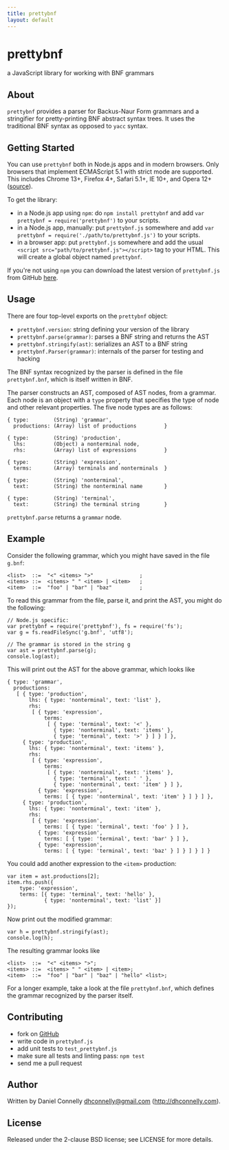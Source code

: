 ```yaml
---
title: prettybnf
layout: default
---
```


prettybnf
=========

a JavaScript library for working with BNF grammars

About
-----

`prettybnf` provides a parser for Backus-Naur Form grammars and a stringifier
for pretty-printing BNF abstract syntax trees.  It uses the traditional BNF
syntax as opposed to `yacc` syntax.

Getting Started
---------------

You can use `prettybnf` both in Node.js apps and in modern browsers.  Only
browsers that implement ECMAScript 5.1 with strict mode are supported.  This
includes Chrome 13+, Firefox 4+, Safari 5.1+, IE 10+, and Opera 12+
([source](http://kangax.github.com/es5-compat-table)).

To get the library:

- in a Node.js app using `npm`: do `npm install prettybnf` and add
  `var prettybnf = require('prettybnf')` to your scripts.
- in a Node.js app, manually: put `prettybnf.js` somewhere and add
  `var prettybnf = require('./path/to/prettybnf.js')` to your scripts.
- in a browser app: put `prettybnf.js` somewhere and add the usual
  `<script src="path/to/prettybnf.js"></script>` tag to your HTML.  This will
  create a global object named `prettybnf`.

If you're not using `npm` you can download the latest version of `prettybnf.js`
from GitHub [here](https://github.com/dhconnelly/prettybnf/downloads).

Usage
-----

There are four top-level exports on the `prettybnf` object:

- `prettybnf.version`: string defining your version of the library
- `prettybnf.parse(grammar)`: parses a BNF string and returns the AST
- `prettybnf.stringify(ast)`: serializes an AST to a BNF string
- `prettybnf.Parser(grammar)`: internals of the parser for testing and hacking

The BNF syntax recognized by the parser is defined in the file `prettybnf.bnf`,
which is itself written in BNF.

The parser constructs an AST, composed of AST nodes, from a grammar.  Each node
is an object with a `type` property that specifies the type of node and other
relevant properties.  The five node types are as follows:

    { type:        (String) 'grammar',
      productions: (Array) list of productions         }

    { type:        (String) 'production',
      lhs:         (Object) a nonterminal node,
      rhs:         (Array) list of expressions         }

    { type:        (String) 'expression',
      terms:       (Array) terminals and nonterminals  }

    { type:        (String) 'nonterminal',
      text:        (String) the nonterminal name       }

    { type:        (String) 'terminal',
      text:        (String) the terminal string        }

`prettybnf.parse` returns a `grammar` node.

Example
-------

Consider the following grammar, which you might have saved in the file `g.bnf`:

    <list>  ::=  "<" <items> ">"               ;
    <items> ::=  <items> " " <item> | <item>   ;
    <item>  ::=  "foo" | "bar" | "baz"         ;

To read this grammar from the file, parse it, and print the AST, you might do
the following:

    // Node.js specific:
    var prettybnf = require('prettybnf'), fs = require('fs');
    var g = fs.readFileSync('g.bnf', 'utf8');

    // The grammar is stored in the string g
    var ast = prettybnf.parse(g);
    console.log(ast);

This will print out the AST for the above grammar, which looks like

    { type: 'grammar',
      productions:
       [ { type: 'production',
           lhs: { type: 'nonterminal', text: 'list' },
           rhs:
            [ { type: 'expression',
                terms:
                 [ { type: 'terminal', text: '<' },
                   { type: 'nonterminal', text: 'items' },
                   { type: 'terminal', text: '>' } ] } ] },
         { type: 'production',
           lhs: { type: 'nonterminal', text: 'items' },
           rhs:
            [ { type: 'expression',
                terms:
                 [ { type: 'nonterminal', text: 'items' },
                   { type: 'terminal', text: ' ' },
                   { type: 'nonterminal', text: 'item' } ] },
              { type: 'expression',
                terms: [ { type: 'nonterminal', text: 'item' } ] } ] },
         { type: 'production',
           lhs: { type: 'nonterminal', text: 'item' },
           rhs:
            [ { type: 'expression',
                terms: [ { type: 'terminal', text: 'foo' } ] },
              { type: 'expression',
                terms: [ { type: 'terminal', text: 'bar' } ] },
              { type: 'expression',
                terms: [ { type: 'terminal', text: 'baz' } ] } ] } ] }

You could add another expression to the `<item>` production:

    var item = ast.productions[2];
    item.rhs.push({
        type: 'expression',
        terms: [{ type: 'terminal', text: 'hello' },
                { type: 'nonterminal', text: 'list' }]
    });

Now print out the modified grammar:

    var h = prettybnf.stringify(ast);
    console.log(h);

The resulting grammar looks like

    <list>  ::=  "<" <items> ">";
    <items> ::=  <items> " " <item> | <item>;
    <item>  ::=  "foo" | "bar" | "baz" | "hello" <list>;

For a longer example, take a look at the file `prettybnf.bnf`, which defines
the grammar recognized by the parser itself.

Contributing
------------

- fork on [GitHub](https://github.com/dhconnelly/prettybnf)
- write code in `prettybnf.js`
- add unit tests to `test_prettybnf.js`
- make sure all tests and linting pass: `npm test`
- send me a pull request

Author
------

Written by Daniel Connelly <dhconnelly@gmail.com> (http://dhconnelly.com).

License
-------

Released under the 2-clause BSD license; see LICENSE for more details.
